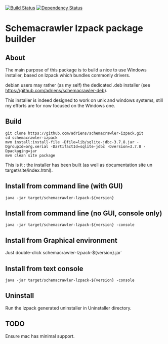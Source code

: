 [![Build Status](https://travis-ci.org/adriens/schemacrawler-izpack.svg?branch=master)](https://travis-ci.org/adriens/schemacrawler-izpack) [![Dependency Status](https://www.versioneye.com/user/projects/570ed124fcd19a0045440c30/badge.svg?style=flat)](https://www.versioneye.com/user/projects/570ed124fcd19a0045440c30)

Schemacrawler Izpack package builder
==========================================

About
------------------------------------------

The main purpose of this package is to build a nice to use Windows installer,
based on Izpack which bundles commonly drivers.

debian users may rather (as my self) the dedicated .deb installer (see https://github.com/adriens/schemacrawler-deb).

This installer is indeed designed to work on unix and windows systems, still my
efforts are for now focused on the Windows one.

Build
------------------------------------------

    git clone https://github.com/adriens/schemacrawler-izpack.git
    cd schemacrawler-izpack
    mvn install:install-file -Dfile=lib/sqlite-jdbc-3.7.8.jar -DgroupId=org.xerial -DartifactId=sqlite-jdbc -Dversion=3.7.8 -Dpackaging=jar
    mvn clean site package

This is it : the installer has been built (as well as documentation site un target/site/index.html).


Install from command line (with GUI)
------------------------------------------

`java -jar target/schemacrawler-lzpack-${version}`

Install from command line (no GUI, console only)
------------------------------------------

`java -jar target/schemacrawler-lzpack-${version} -console`


Install from Graphical environment
------------------------------------------

Just double-click schemacrawler-lzpack-${version}.jar`

Install from text console
------------------------------------------

`java -jar target/schemacrawler-lzpack-${version} -console`


Uninstall
------------------------------------------

Run the Izpack generated uninstaller in Uninstaller directory.


TODO
------------------------------------------

Ensure mac has minimal support.

